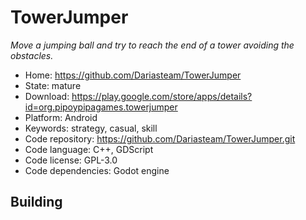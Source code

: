 # TowerJumper

_Move a jumping ball and try to reach the end of a tower avoiding the obstacles._

- Home: https://github.com/Dariasteam/TowerJumper
- State: mature
- Download: https://play.google.com/store/apps/details?id=org.pipoypipagames.towerjumper
- Platform: Android
- Keywords: strategy, casual, skill
- Code repository: https://github.com/Dariasteam/TowerJumper.git
- Code language: C++, GDScript
- Code license: GPL-3.0
- Code dependencies: Godot engine

## Building

